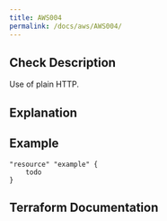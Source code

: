 ```yaml
---
title: AWS004
permalink: /docs/aws/AWS004/
---
```



## Check Description

Use of plain HTTP.

## Explanation

## Example

```
"resource" "example" {
	todo
}
```

## Terraform Documentation
